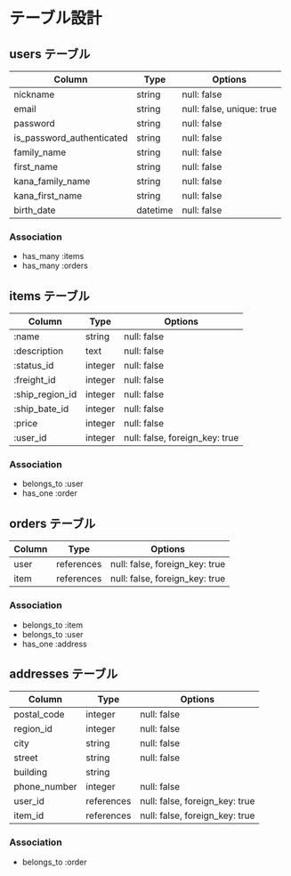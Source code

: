 # テーブル設計

## users テーブル

| Column                     | Type     | Options                   |
| ---------------------------| -------- | ------------------------- |
| nickname                   | string   | null: false               |
| email                      | string   | null: false, unique: true |
| password                   | string   | null: false               |
| is_password_authenticated  | string   | null: false               |
| family_name                | string   | null: false               |
| first_name                 | string   | null: false               |
| kana_family_name           | string   | null: false               |
| kana_first_name           | string   | null: false               |
| birth_date                 | datetime | null: false               |

### Association

- has_many    :items
- has_many    :orders

## items テーブル

| Column          | Type    | Options                        |
| --------------- | ------- | ------------------------------ |
| :name           | string  | null: false                    |
| :description    | text    | null: false                    |
| :status_id      | integer | null: false                    |
| :freight_id     | integer | null: false                    |
| :ship_region_id | integer | null: false                    |
| :ship_bate_id   | integer | null: false                    |
| :price          | integer | null: false                    |
| :user_id        | integer | null: false, foreign_key: true |

### Association

- belongs_to  :user
- has_one     :order


## orders テーブル

| Column | Type       | Options                        |
| ------ | ---------- | ------------------------------ |
| user   | references | null: false, foreign_key: true |
| item   | references | null: false, foreign_key: true |

### Association

- belongs_to :item
- belongs_to :user
- has_one    :address

## addresses テーブル

| Column       | Type       | Options                        |
| ------------ | ---------- | ------------------------------ |
| postal_code  | integer    | null: false                    |
| region_id    | integer    | null: false                    |
| city         | string     | null: false                    |
| street       | string     | null: false                    |
| building     | string     |                                |
| phone_number | integer    | null: false                    |
| user_id      | references | null: false, foreign_key: true |
| item_id      | references | null: false, foreign_key: true |

### Association

- belongs_to :order